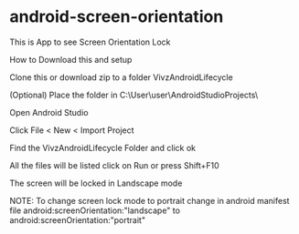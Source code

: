 # android-screen-orientation
This is App to see Screen Orientation Lock

How to Download this and setup

Clone this or download zip to a folder VivzAndroidLifecycle 

(Optional) Place the folder in C:\User\user\AndroidStudioProjects\

Open Android Studio

Click File < New < Import Project

Find the VivzAndroidLifecycle Folder and click ok

All the files will be listed click on Run or press Shift+F10

The screen will be locked in Landscape mode

NOTE: To change screen lock mode to portrait change in android manifest file android:screenOrientation:"landscape" to android:screenOrientation:"portrait"
